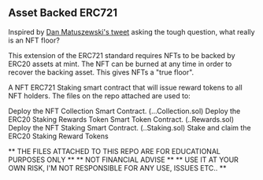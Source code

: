 ## Asset Backed ERC721

Inspired by [Dan Matuszewski's tweet](https://twitter.com/cmsholdings/status/1422693860036206592) asking the tough question, what really is an NFT floor?

This extension of the ERC721 standard requires NFTs to be backed by ERC20 assets at mint. The NFT can be burned at any time in order to recover the backing asset. This gives NFTs a "true floor".  

A NFT ERC721 Staking smart contract that will issue reward tokens to all NFT holders. The files on the repo attached are used to:

Deploy the NFT Collection Smart Contract. (...Collection.sol)
Deploy the ERC20 Staking Rewards Token Smart Token Contract. (..Rewards.sol)
Deploy the NFT Staking Smart Contract. (..Staking.sol)
Stake and claim the ERC20 Staking Reward Tokens

** THE FILES ATTACHED TO THIS REPO ARE FOR EDUCATIONAL PURPOSES ONLY ** ** NOT FINANCIAL ADVISE ** ** USE IT AT YOUR OWN RISK, I'M NOT RESPONSIBLE FOR ANY USE, ISSUES ETC.. **
